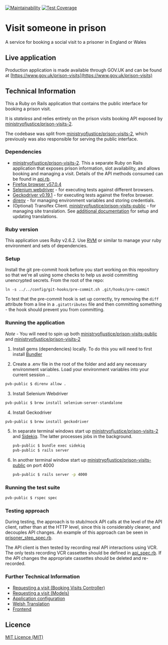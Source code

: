 [![Maintainability](https://api.codeclimate.com/v1/badges/030196c789926bb3382f/maintainability)](https://codeclimate.com/github/ministryofjustice/prison-visits-public/maintainability)
[![Test Coverage](https://api.codeclimate.com/v1/badges/030196c789926bb3382f/test_coverage)](https://codeclimate.com/github/ministryofjustice/prison-visits-public/test_coverage)

# Visit someone in prison

A service for booking a social visit to a prisoner in England or Wales


## Live application

Production application is made available through GOV.UK and can be found at [https://www.gov.uk/prison-visits](https://www.gov.uk/prison-visits)


## Technical Information

This a Ruby on Rails application that contains the public interface for booking a prison visit.

It is *stateless* and relies entirely on the prison visits booking API exposed by [ministryofjustice/prison-visits-2](https://github.com/ministryofjustice/prison-visits-2).

The codebase was split from [ministryofjustice/prison-visits-2](https://github.com/ministryofjustice/prison-visits-2), which previously was also responsible for serving the public interface.


### Dependencies

- [ministryofjustice/prison-visits-2](https://github.com/ministryofjustice/prison-visits-2). This a separate Ruby on Rails application that exposes prison information, slot availability, and allows booking and managing a visit. Details of the API methods consumed can be found in [api.rb](app/services/prison_visits/api.rb).
- [Firefox browser v57.0.4](https://download-installer.cdn.mozilla.net/pub/firefox/releases/57.0.4/mac/en-US/Firefox%2057.0.4.dmg)
- [Selenium webdriver](https://www.seleniumhq.org/projects/webdriver/) - for executing tests against different browsers.
- [Geckodriver v0.19.1](https://github.com/mozilla/geckodriver) - for executing tests against the firefox browser.
- [direnv](https://direnv.net/) - for managing environment variables and storing credentials.
- (Optional) Transifex Client. [ministryofjustice/prison-visits-public](https://github.com/ministryofjustice/prison-visits-public) - for managing site translation. See [additional documentation](docs/welsh_translation.md) for setup and updating translations.     


### Ruby version

This application uses Ruby v2.6.2. Use [RVM](https://rvm.io/) or similar to manage your ruby environment and sets of dependencies.

### Setup

 Install the git pre-commit hook before you start working on this repository so
that we're all using some checks to help us avoid committing unencrypted
secrets. From the root of the repo:

 ```
ln -s ../../config/git-hooks/pre-commit.sh .git/hooks/pre-commit
```

 To test that the pre-commit hook is set up correctly, try removing the `diff`
attribute from a line in a `.gitattributes` file and then committing something -
the hook should prevent you from committing.


### Running the application

*Note* - You will need to spin up both [ministryofjustice/prison-visits-public](https://github.com/ministryofjustice/prison-visits-public) and [ministryofjustice/prison-visits-2](https://github.com/ministryofjustice/prison-visits-2)

1. Install gems (dependencies) locally. To do this you will need to first install [Bundler](http://bundler.io/)

2. Create a .env file in the root of the folder and add any necessary environment variables. Load your environment variables into your current session ...
```sh
pvb-public $ direnv allow .

```
3. Install Selenium Webdriver
```sh
pvb-public $ brew install selenium-server-standalone

```

4. Install Geckodriver
```sh
pvb-public $ brew install geckodriver

```

5. In separate terminal windows start up [ministryofjustice/prison-visits-2](https://github.com/ministryofjustice/prison-visits-2) and [Sidekiq](https://sidekiq.org/). The latter processes jobs in the background.

    ```sh
    pvb-public $ bundle exec sidekiq
    pvb-public $ rails server

    ```
6. In another terminal window start up [ministryofjustice/prison-visits-public](https://github.com/ministryofjustice/prison-visits-public) on port 4000

    ```sh
    pvb-public $ rails server -p 4000

    ```

### Running the test suite

```sh
pvb-public $ rspec spec

```    

### Testing approach

During testing, the approach is to stub/mock API calls at the level of the API client, rather than at the HTTP level, since this is considerably cleaner, and decouples API changes. An example of this approach can be seen in [prisoner_step_spec.rb](spec/models/prisoner_step_spec.rb).

The API client is then tested by recording real API interactions using VCR. The only tests recording VCR cassettes should be defined in [api_spec.rb](spec/services/prison_visits/api_spec.rb). If the API changes the appropriate cassettes should be deleted and re-recorded.


### Further Technical Information

- [Requesting a visit (Booking Visits Controller)](docs/controllers.md)
- [Requesting a visit (Models)](docs/models.rb)
- [Application configuration](docs/configuration.md)
- [Welsh Translation](docs/welsh_translation.md)
- [Frontend](docs/frontend.md)


## Licence
[MIT Licence (MIT)](LICENCE)
